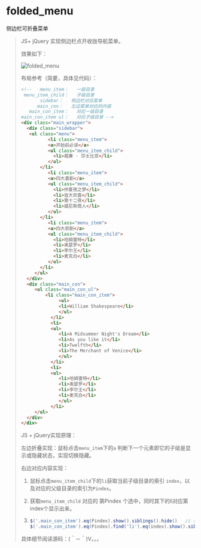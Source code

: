 # folded_menu
侧边栏可折叠菜单

> JS+ jQuery 实现侧边栏点开收拢导航菜单。
>
> 效果如下：
>
> ![folded_menu](https://raw.githubusercontent.com/weily22/BlogImgs/master/readme_image/weily_menu.gif)
>
> 布局参考（简要，具体见代码）：
>
> ```html
> <!--   menu_item：   一级目录
>  menu_item_child：   子级目录
> 	     sidebar：   侧边栏对应菜单
> 	    main_con：   左边菜单对应的内容
>    main_con_item：   对应一级目录  
> main_con_item ul：   对应子级目录 -->
> <div class="main_wrapper">
>   <div class="sidebar">
> 	 <ul class="menu">
>        	<li class="menu_item">
>           <a>开始前必读</a>
>           <ul class="menu_item_child">
>             <li>威廉 · 莎士比亚</li>
>           </ul>	
>        </li>
>        	<li class="menu_item">
>           <a>四大喜剧</a>
>           <ul class="menu_item_child">
>             <li>仲夏夜之梦</li>
>             <li>皆大欢喜</li>
>             <li>第十二夜</li>
>             <li>威尼斯商人</li>
>           </ul>
>        </li>
>        	<li class="menu_item">
>           <a>四大悲剧</a>
>           <ul class="menu_item_child">
>             <li>哈姆雷特</li>
>             <li>奥瑟罗</li>
>             <li>李尔王</li>
>             <li>麦克白</li>
>           </ul>
>        </li>
>      </ul>
>   </div>
>   <div class="main_con">
>      <ul class="main_con_ul">
>          <li class="main_con_item">   
>            	<ul>
>              	<li>William Shakespeare</li>
>            	</ul>
>        	 </li>
>        	 <li>
>            <ul>
>              	<li>A Midsummer Night's Dream</li>
>              	<li>As you like it</li>
>              	<li>Twelfth</li>
>              	<li>The Merchant of Venice</li>
>            	</ul>
>        	 </li>
>        	 <li>
>            <ul>
>              	<li>哈姆雷特</li>
>              	<li>奥瑟罗</li>
>              	<li>李尔王</li>
>              	<li>麦克白</li>
>            	</ul>
>        	 </li>
>      </ul>
>   </div>
> </div>
>
> ```
>
> JS + jQuery实现原理：
>
> 左边折叠实现：鼠标点击`menu_item`下的`a` 判断下一个元素即它的子级是显示或隐藏状态，实现切换隐藏。
>
> 右边对应内容实现：
>
> 1. 鼠标点击`menu_item_child`下的`li`获取当前子级目录的索引 `index`，以及对应的父级目录的索引为`Pindex`。
>
> 2. 获取`menu_item_child` 对应的 第Pindex 个选中，同时其下的li对应第index个显示出来。
>
> 3. ```js
>    $('.main_con_item').eq(Pindex).show().siblings().hide()   // 先隐藏一级目录对应展开的项
>    $('.main_con_item').eq(Pindex).find('li').eq(index).show().siblings().hide()  //显示隐藏二级目录对应的项
>    ```
>
> 具体细节阅读源码：(＾－＾)V。。。